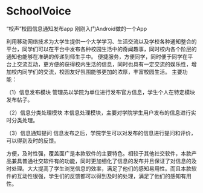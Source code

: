 # SchoolVoice
“校声”校园信息通知发布app
刚刚入门Android做的一个App

利用移动网络技术为大学生提供一个大学学习、生活交流以及学校各种通知整合的平台，同学们可以在平台中发布各种校园生活中的奇闻趣事，同时校内各个阶层的通知也能够在准确的传递到师生手中。
便捷服务，方便同学，同时便于同学在平台上交流互动，更方便的获得校内生活的信息，同时也具有一定交流的娱乐性，增加校内同学们的交流，校园友好氛围能够更加的浓厚，丰富校园生活。
主要功能：

（1）信息发布模块
管理员以学院为单位进行发布官方信息，学生个人在特定模块发布帖子。

（2）信息分类处理模块
本信息处理模块，主要对学院学生用户发布的信息进行实时分类处理。

（3）信息通知提问
信息发布之后，学院学生可以对发布的信息进行提问和评价，可以得到及时的反馈。

方便，及时性强，覆盖面广是本款软件的主要特色。相较于其他社交软件，本款产品兼具普通社交软件有的功能，同时更加细化了信息的发布并且保证了对信息的及时处理。大大提高了学生浏览信息的效率，满足了他们的感知易用性。而且本款软件的互动性很强，学生们的反馈都可以得到及时的处理，满足了他们的感知有用性。

